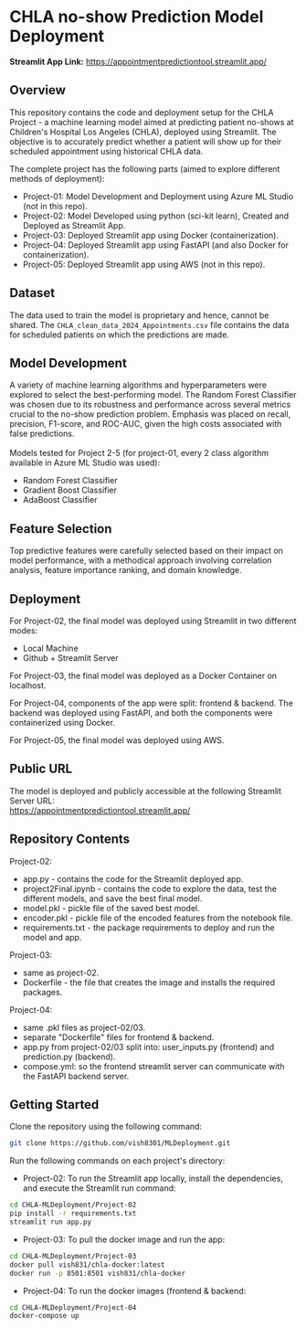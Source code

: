 # CHLA no-show Prediction Model Deployment


**Streamlit App Link:** https://appointmentpredictiontool.streamlit.app/


## Overview
This repository contains the code and deployment setup for the CHLA Project - a machine learning model aimed at predicting patient no-shows at Children's Hospital Los Angeles (CHLA), deployed using Streamlit. The objective is to accurately predict whether a patient will show up for their scheduled appointment using historical CHLA data.

The complete project has the following parts (aimed to explore different methods of deployment):
- Project-01: Model Development and Deployment using Azure ML Studio (not in this repo).
- Project-02: Model Developed using python (sci-kit learn), Created and Deployed as Streamlit App.
- Project-03: Deployed Streamlit app using Docker (containerization).
- Project-04: Deployed Streamlit app using FastAPI (and also Docker for containerization).
- Project-05: Deployed Streamlit app using AWS (not in this repo).


## Dataset
The data used to train the model is proprietary and hence, cannot be shared. The `CHLA_clean_data_2024_Appointments.csv` file contains the data for scheduled patients on which the predictions are made.


## Model Development
A variety of machine learning algorithms and hyperparameters were explored to select the best-performing model. The Random Forest Classifier was chosen due to its robustness and performance across several metrics crucial to the no-show prediction problem. Emphasis was placed on recall, precision, F1-score, and ROC-AUC, given the high costs associated with false predictions. <br>
<br>
Models tested for Project 2-5 (for project-01, every 2 class algorithm available in Azure ML Studio was used): <br>
- Random Forest Classifier
- Gradient Boost Classifier
- AdaBoost Classifier


## Feature Selection
Top predictive features were carefully selected based on their impact on model performance, with a methodical approach involving correlation analysis, feature importance ranking, and domain knowledge. 


## Deployment
For Project-02, the final model was deployed using Streamlit in two different modes:
- Local Machine
- Github + Streamlit Server

For Project-03, the final model was deployed as a Docker Container on localhost.

For Project-04, components of the app were split: frontend & backend. The backend was deployed using FastAPI, and both the components were containerized using Docker.

For Project-05, the final model was deployed using AWS.


## Public URL
The model is deployed and publicly accessible at the following Streamlit Server URL: <br>
https://appointmentpredictiontool.streamlit.app/

## Repository Contents
Project-02:
- app.py - contains the code for the Streamlit deployed app.
- project2Final.ipynb - contains the code to explore the data, test the different models, and save the best final model.
- model.pkl - pickle file of the saved best model.
- encoder.pkl - pickle file of the encoded features from the notebook file.
- requirements.txt - the package requirements to deploy and run the model and app.

Project-03:
- same as project-02.
- Dockerfile - the file that creates the image and installs the required packages.

Project-04:
- same .pkl files as project-02/03.
- separate "Dockerfile" files for frontend & backend.
- app.py from project-02/03 split into: user_inputs.py (frontend) and prediction.py (backend).
- compose.yml: so the frontend streamlit server can communicate with the FastAPI backend server.

## Getting Started
Clone the repository using the following command:
```sh
git clone https://github.com/vish8301/MLDeployment.git
```

Run the following commands on each project's directory:

- Project-02: To run the Streamlit app locally, install the dependencies, and execute the Streamlit run command:
```sh
cd CHLA-MLDeployment/Project-02
pip install -r requirements.txt
streamlit run app.py
```

- Project-03: To pull the docker image and run the app:
```sh
cd CHLA-MLDeployment/Project-03
docker pull vish831/chla-docker:latest
docker run -p 8501:8501 vish831/chla-docker
```

- Project-04: To run the docker images (frontend & backend:
```sh
cd CHLA-MLDeployment/Project-04
docker-compose up
```
